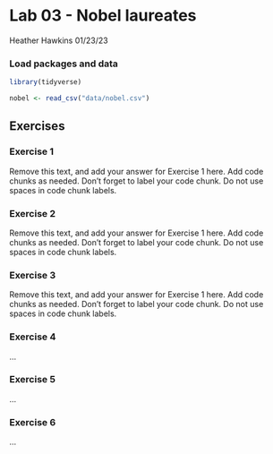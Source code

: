 Lab 03 - Nobel laureates
================
Heather Hawkins
01/23/23

### Load packages and data

``` r
library(tidyverse) 
```

``` r
nobel <- read_csv("data/nobel.csv")
```

## Exercises

### Exercise 1

Remove this text, and add your answer for Exercise 1 here. Add code
chunks as needed. Don’t forget to label your code chunk. Do not use
spaces in code chunk labels.

### Exercise 2

Remove this text, and add your answer for Exercise 1 here. Add code
chunks as needed. Don’t forget to label your code chunk. Do not use
spaces in code chunk labels.

### Exercise 3

Remove this text, and add your answer for Exercise 1 here. Add code
chunks as needed. Don’t forget to label your code chunk. Do not use
spaces in code chunk labels.

### Exercise 4

…

### Exercise 5

…

### Exercise 6

…

